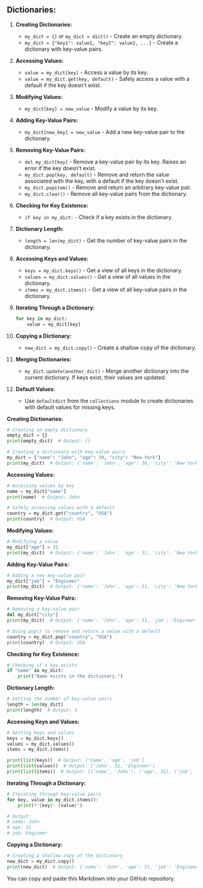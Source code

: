 
## Dictionaries:

1. **Creating Dictionaries:**
   - `my_dict = {}` or `my_dict = dict()` - Create an empty dictionary.
   - `my_dict = {"key1": value1, "key2": value2, ...}` - Create a dictionary with key-value pairs.

2. **Accessing Values:**
   - `value = my_dict[key]` - Access a value by its key.
   - `value = my_dict.get(key, default)` - Safely access a value with a default if the key doesn't exist.

3. **Modifying Values:**
   - `my_dict[key] = new_value` - Modify a value by its key.

4. **Adding Key-Value Pairs:**
   - `my_dict[new_key] = new_value` - Add a new key-value pair to the dictionary.

5. **Removing Key-Value Pairs:**
   - `del my_dict[key]` - Remove a key-value pair by its key. Raises an error if the key doesn't exist.
   - `my_dict.pop(key, default)` - Remove and return the value associated with the key, with a default if the key doesn't exist.
   - `my_dict.popitem()` - Remove and return an arbitrary key-value pair.
   - `my_dict.clear()` - Remove all key-value pairs from the dictionary.

6. **Checking for Key Existence:**
   - `if key in my_dict:` - Check if a key exists in the dictionary.

7. **Dictionary Length:**
   - `length = len(my_dict)` - Get the number of key-value pairs in the dictionary.

8. **Accessing Keys and Values:**
   - `keys = my_dict.keys()` - Get a view of all keys in the dictionary.
   - `values = my_dict.values()` - Get a view of all values in the dictionary.
   - `items = my_dict.items()` - Get a view of all key-value pairs in the dictionary.

9. **Iterating Through a Dictionary:**
   ```python
   for key in my_dict:
       value = my_dict[key]
   ```

10. **Copying a Dictionary:**
    - `new_dict = my_dict.copy()` - Create a shallow copy of the dictionary.

11. **Merging Dictionaries:**
    - `my_dict.update(another_dict)` - Merge another dictionary into the current dictionary. If keys exist, their values are updated.

12. **Default Values:**
    - Use `defaultdict` from the `collections` module to create dictionaries with default values for missing keys.

**Creating Dictionaries:**

```python
# Creating an empty dictionary
empty_dict = {}
print(empty_dict)  # Output: {}

# Creating a dictionary with key-value pairs
my_dict = {"name": "John", "age": 30, "city": "New York"}
print(my_dict)  # Output: {'name': 'John', 'age': 30, 'city': 'New York'}
```

**Accessing Values:**

```python
# Accessing values by key
name = my_dict["name"]
print(name)  # Output: John

# Safely accessing values with a default
country = my_dict.get("country", "USA")
print(country)  # Output: USA
```

**Modifying Values:**

```python
# Modifying a value
my_dict["age"] = 31
print(my_dict)  # Output: {'name': 'John', 'age': 31, 'city': 'New York'}
```

**Adding Key-Value Pairs:**

```python
# Adding a new key-value pair
my_dict["job"] = "Engineer"
print(my_dict)  # Output: {'name': 'John', 'age': 31, 'city': 'New York', 'job': 'Engineer'}
```

**Removing Key-Value Pairs:**

```python
# Removing a key-value pair
del my_dict["city"]
print(my_dict)  # Output: {'name': 'John', 'age': 31, 'job': 'Engineer'}

# Using pop() to remove and return a value with a default
country = my_dict.pop("country", "USA")
print(country)  # Output: USA
```

**Checking for Key Existence:**

```python
# Checking if a key exists
if "name" in my_dict:
    print("Name exists in the dictionary.")
```

**Dictionary Length:**

```python
# Getting the number of key-value pairs
length = len(my_dict)
print(length)  # Output: 3
```

**Accessing Keys and Values:**

```python
# Getting keys and values
keys = my_dict.keys()
values = my_dict.values()
items = my_dict.items()

print(list(keys))  # Output: ['name', 'age', 'job']
print(list(values))  # Output: ['John', 31, 'Engineer']
print(list(items))  # Output: [('name', 'John'), ('age', 31), ('job', 'Engineer')]
```

**Iterating Through a Dictionary:**

```python
# Iterating through key-value pairs
for key, value in my_dict.items():
    print(f"{key}: {value}")

# Output:
# name: John
# age: 31
# job: Engineer
```

**Copying a Dictionary:**

```python
# Creating a shallow copy of the dictionary
new_dict = my_dict.copy()
print(new_dict)  # Output: {'name': 'John', 'age': 31, 'job': 'Engineer'}
```

You can copy and paste this Markdown into your GitHub repository.
